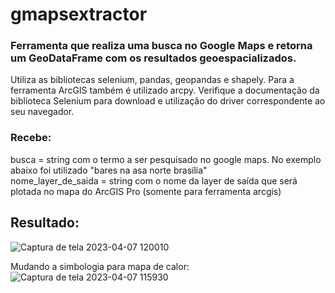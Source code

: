 # gmapsextractor
### Ferramenta que realiza uma busca no Google Maps e retorna um GeoDataFrame com os resultados geoespacializados.<br>
Utiliza as bibliotecas selenium, pandas, geopandas e shapely. Para a ferramenta ArcGIS também é utilizado arcpy.
Verifique a documentação da biblioteca Selenium para download e utilização do driver correspondente ao seu navegador.

### Recebe:
busca = string com o termo a ser pesquisado no google maps. No exemplo abaixo foi utilizado "bares na asa norte brasília"<br>
nome_layer_de_saida = string com o nome da layer de saída que será plotada no mapa do ArcGIS Pro (somente para ferramenta arcgis)

## Resultado:
![Captura de tela 2023-04-07 120010](https://user-images.githubusercontent.com/102811643/230632878-0470163d-3972-4e11-a9e5-9ade363ec4ec.png)

Mudando a simbologia para mapa de calor:
![Captura de tela 2023-04-07 115930](https://user-images.githubusercontent.com/102811643/230632924-b3832b84-3885-4d1a-a9c1-465523a8697e.png)

